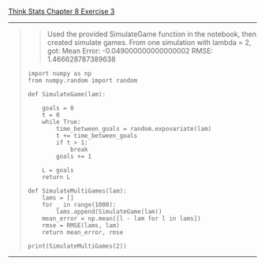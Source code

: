 [Think Stats Chapter 8 Exercise 3](http://greenteapress.com/thinkstats2/html/thinkstats2009.html#toc77)

---

>> Used the provided SimulateGame function in the notebook, then created simulate games.
> From one simulation with lambda = 2, got:
> Mean Error: -0.049000000000000002
> RMSE: 1.466628787389638
> ```
> import numpy as np
> from numpy.random import random
>
> def SimulateGame(lam):
>
>     goals = 0
>     t = 0
>     while True:
>         time_between_goals = random.expovariate(lam)
>         t += time_between_goals
>         if t > 1:
>             break
>         goals += 1
>
>     L = goals
>     return L
>
> def SimulateMultiGames(lam):
>     lams = []
>     for _ in range(1000):
>         lams.append(SimulateGame(lam))
>     mean_error = np.mean([l - lam for l in lams])
>     rmse = RMSE(lams, lam)
>     return mean_error, rmse
>
> print(SimulateMultiGames(2))
> ```
---